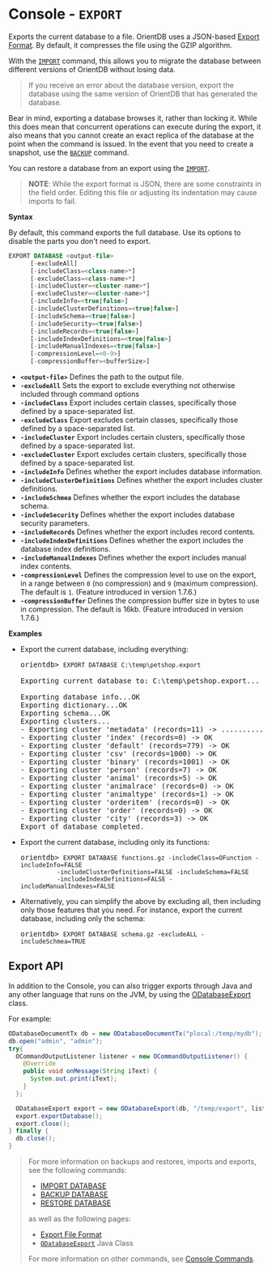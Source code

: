 # Console - `EXPORT`

Exports the current database to a file.  OrientDB uses a JSON-based [Export Format](Export-Format.md).  By default, it compresses the file using the GZIP algorithm.  

With the [`IMPORT`](Console-Command-Import.md) command, this allows you to migrate the database between different versions of OrientDB without losing data.  

>If you receive an error about the database version, export the database using the same version of OrientDB that has generated the database.

Bear in mind, exporting a database browses it, rather than locking it.  While this does mean that concurrent operations can execute during the export, it also means that you cannot create an exact replica of the database at the point when the command is issued.  In the event that you need to create a snapshot, use the [`BACKUP`](Console-Command-Backup.md) command.

You can restore a database from an export using the [`IMPORT`](Console-Command-Import.md).

>**NOTE**: While the export format is JSON, there are some constraints in the field order.  Editing this file or adjusting its indentation may cause imports to fail.

**Syntax**

By default, this command exports the full database.  Use its options to disable the parts you don't need to export.

```sql
EXPORT DATABASE <output-file>
      [-excludeAll]
      [-includeClass=<class-name>*]
      [-excludeClass=<class-name>*]
      [-includeCluster=<cluster-name>*]
      [-excludeCluster=<cluster-name>*]
      [-includeInfo=<true|false>]
      [-includeClusterDefinitions=<true|false>]
      [-includeSchema=<true|false>]
      [-includeSecurity=<true|false>]
      [-includeRecords=<true|false>]
      [-includeIndexDefinitions=<true|false>]
      [-includeManualIndexes=<true|false>]
      [-compressionLevel=<0-9>]
      [-compressionBuffer=<bufferSize>]
```

- **`<output-file>`** Defines the path to the output file.
- **`-excludeAll`** Sets the export to exclude everything not otherwise included through command options
- **`-includeClass`** Export includes certain classes, specifically those defined by a space-separated list.
- **`-excludeClass`** Export excludes certain classes, specifically those defined by a space-separated list.
- **`-includeCluster`** Export includes certain clusters, specifically those defined by a space-separated list.
- **`-excludeCluster`** Export excludes certain clusters, specifically those defined by a space-separated list.
- **`-includeInfo`** Defines whether the export includes database information.
- **`-includeClusterDefinitions`** Defines whether the export includes cluster definitions.
- **`-includeSchmea`** Defines whether the export includes the database schema.
- **`-includeSecurity`** Defines whether the export includes database security parameters.
- **`-includeRecords`** Defines whether the export includes record contents.
- **`-includeIndexDefinitions`** Defines whether the export includes the database index definitions.
- **`-includeManualIndexes`** Defines whether the export includes manual index contents.
- **`-compressionLevel`** Defines the compression level to use on the export, in a range between `0` (no compression) and `9` (maximum compression).  The default is `1`.  (Feature introduced in version 1.7.6.)
- **`-compressionBuffer`** Defines the compression buffer size in bytes to use in compression.  The default is 16kb.  (Feature introduced in version 1.7.6.)

**Examples**

- Export the current database, including everything:

  <pre>
  orientdb> <code class='lang-sql userinput'>EXPORT DATABASE C:\temp\petshop.export</code>

  Exporting current database to: C:\temp\petshop.export...

  Exporting database info...OK
  Exporting dictionary...OK
  Exporting schema...OK
  Exporting clusters...
  - Exporting cluster 'metadata' (records=11) -> ...........OK
  - Exporting cluster 'index' (records=0) -> OK
  - Exporting cluster 'default' (records=779) -> OK
  - Exporting cluster 'csv' (records=1000) -> OK
  - Exporting cluster 'binary' (records=1001) -> OK
  - Exporting cluster 'person' (records=7) -> OK
  - Exporting cluster 'animal' (records=5) -> OK
  - Exporting cluster 'animalrace' (records=0) -> OK
  - Exporting cluster 'animaltype' (records=1) -> OK
  - Exporting cluster 'orderitem' (records=0) -> OK
  - Exporting cluster 'order' (records=0) -> OK
  - Exporting cluster 'city' (records=3) -> OK
  Export of database completed.
  </pre>

- Export the current database, including only its functions:

  <pre>
  orientdb> <code class='lang-sql userinput'>EXPORT DATABASE functions.gz -includeClass=OFunction -includeInfo=FALSE 
            -includeClusterDefinitions=FALSE -includeSchema=FALSE 
            -includeIndexDefinitions=FALSE -includeManualIndexes=FALSE</code>
  </pre>

- Alternatively, you can simplify the above by excluding all, then including only those features that you need.  For instance, export the current database, including only the schema:

  <pre>
  orientdb> <code class='lang-sql userinput'>EXPORT DATABASE schema.gz -excludeALL -includeSchmea=TRUE</code>
  </pre>


## Export API

In addition to the Console, you can also trigger exports through Java and any other language that runs on the JVM, by using the [ODatabaseExport](https://github.com/orientechnologies/orientdb/blob/master/core/src/main/java/com/orientechnologies/orient/core/db/tool/ODatabaseExport.java) class. 

For example: 

```java
ODatabaseDocumentTx db = new ODatabaseDocumentTx("plocal:/temp/mydb");
db.open("admin", "admin");
try{
  OCommandOutputListener listener = new OCommandOutputListener() {
    @Override
    public void onMessage(String iText) {
      System.out.print(iText);
    }
  };

  ODatabaseExport export = new ODatabaseExport(db, "/temp/export", listener);
  export.exportDatabase();
  export.close();
} finally {
  db.close();
}
```

>For more information on backups and restores, imports and exports, see the following commands:
>- [IMPORT DATABASE](Console-Command-Import.md)
>- [BACKUP DATABASE](Console-Command-Backup.md)
>- [RESTORE DATABASE](Console-Command-Restore.md)
>
>as well as the following pages:
>- [Export File Format](Export-Format.md)
>- [`ODatabaseExport`](https://github.com/orientechnologies/orientdb/blob/master/core/src/main/java/com/orientechnologies/orient/core/db/tool/ODatabaseExport.java)
 Java Class
>
>For more information on other commands, see [Console Commands](Console-Commands.md).